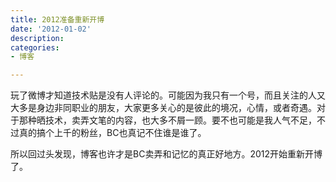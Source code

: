 ```yaml
---
title: 2012准备重新开博 
date: '2012-01-02'
description:
categories:
- 博客

---
```

玩了微博才知道技术贴是没有人评论的。可能因为我只有一个号，而且关注的人又大多是身边非同职业的朋友，大家更多关心的是彼此的境况，心情，或者奇遇。对于那种晒技术，卖弄文笔的内容，也大多不屑一顾。要不也可能是我人气不足，不过真的搞个上千的粉丝，BC也真记不住谁是谁了。

所以回过头发现，博客也许才是BC卖弄和记忆的真正好地方。2012开始重新开博了。